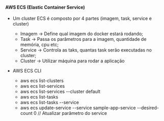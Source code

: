 #### AWS ECS (Elastic Container Service)

* Um cluster ECS é composto por 4 partes (imagem, task, service e cluster)
  * Imagem -> Define qual imagem do docker estará rodando;
  * Task -> Passa os parâmetros para a imagem, quantidade de memória, cpu etc;
  * Service -> Controla as taks, quantas task serão executadas no cluster;
  * Cluster -> Utilizar máquina para rodar a aplicação

* AWS ECS CLI
  *  aws ecs list-clusters
  *  aws ecs list-services
  *  aws ecs list-services --cluster default
  *  aws ecs list-tasks
  *  aws ecs list-tasks --service <service-name>
  *  aws ecs update-service --service sample-app-service --desired-count 0  // Atualizar parâmetro do service
